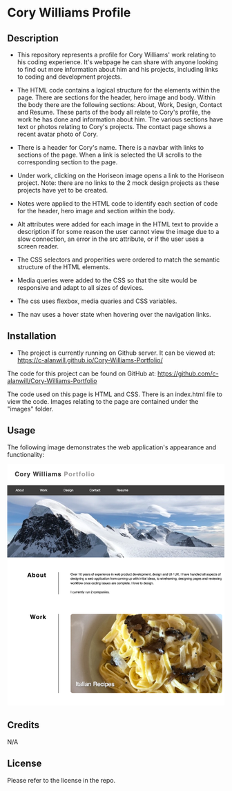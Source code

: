 # Cory Williams Profile

## Description

* This repository represents a profile for Cory Williams' work relating to his coding experience.  It's webpage he can share with anyone looking to find out more information about him and his projects, including links to coding and development projects.

* The HTML code contains a logical structure for the elements within the page.  There are sections for the header, hero image and body.  Within the body there are the following sections:  About, Work, Design, Contact and Resume.  These parts of the body all relate to Cory's profile, the work he has done and information about him.  The various sections have text or photos relating to Cory's projects.  The contact page shows a recent avatar photo of Cory.

* There is a header for Cory's name.  There is a navbar with links to sections of the page.  When a link is selected the UI scrolls to the corresponding section to the page.

* Under work, clicking on the Horiseon image opens a link to the Horiseon project.  Note: there are no links to the 2 mock design projects as these projects have yet to be created.

* Notes were applied to the HTML code to identify each section of code for the header, hero image and section within the body.

* Alt attributes were added for each image in the HTML text to provide a description if for some reason the user cannot view the image due to a slow connection, an error in the src attribute, or if the user uses a screen reader.

* The CSS selectors and properities were ordered to match the semantic structure of the HTML elements. 

* Media queries were added to the CSS so that the site would be responsive and adapt to all sizes of devices.

* The css uses flexbox, media quaries and CSS variables.

* The nav uses a hover state when hovering over the navigation links.


## Installation

* The project is currently running on Github server.  It can be viewed at: https://c-alanwill.github.io/Cory-Williams-Portfolio/

The code for this project can be found on GitHub at: https://github.com/c-alanwill/Cory-Williams-Portfolio 

The code used on this page is HTML and CSS.  There is an index.html file to view the code.  Images relating to the page are contained under the "images" folder.

## Usage

The following image demonstrates the web application's appearance and functionality:

![Cory web page](./assets/images/cory-profile.jpg)

## Credits

N/A

## License

Please refer to the license in the repo.